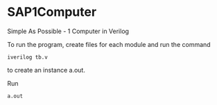 # SAP1Computer
Simple As Possible - 1 Computer in Verilog

To run the program, create files for each module and run the command
```
iverilog tb.v
```
to create an instance a.out.

Run
```
a.out
```